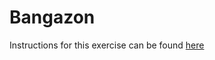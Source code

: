 # Bangazon
Instructions for this exercise can be found 
[here](https://github.com/nss-evening-cohort-7/bangazon-inc/blob/master/orientation/exercises/LetterLoops.md)

